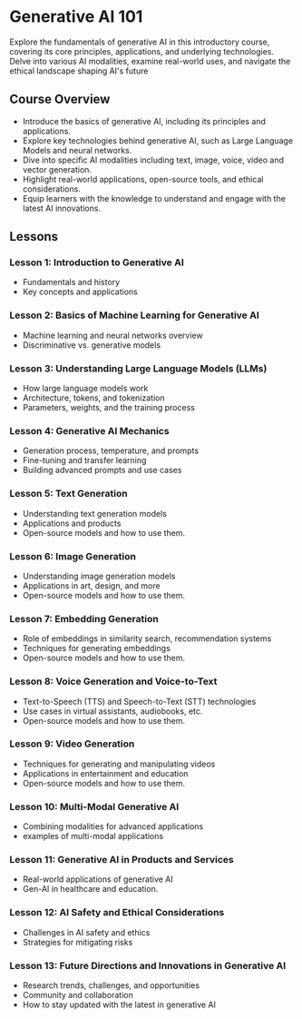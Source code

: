 # Generative AI 101

Explore the fundamentals of generative AI in this introductory course, covering its core principles, applications, and underlying technologies. Delve into various AI modalities, examine real-world uses, and navigate the ethical landscape shaping AI's future

## Course Overview

- Introduce the basics of generative AI, including its principles and applications.
- Explore key technologies behind generative AI, such as Large Language Models and neural networks.
- Dive into specific AI modalities including text, image, voice, video and vector generation.
- Highlight real-world applications, open-source tools, and ethical considerations.
- Equip learners with the knowledge to understand and engage with the latest AI innovations.

## Lessons

### Lesson 1: Introduction to Generative AI

- Fundamentals and history
- Key concepts and applications

### Lesson 2: Basics of Machine Learning for Generative AI

- Machine learning and neural networks overview
- Discriminative vs. generative models

### Lesson 3: Understanding Large Language Models (LLMs)

- How large language models work
- Architecture, tokens, and tokenization
- Parameters, weights, and the training process

### Lesson 4: Generative AI Mechanics

- Generation process, temperature, and prompts
- Fine-tuning and transfer learning
- Building advanced prompts and use cases

### Lesson 5: Text Generation

- Understanding text generation models
- Applications and products
- Open-source models and how to use them.

### Lesson 6: Image Generation

- Understanding image generation models
- Applications in art, design, and more
- Open-source models and how to use them.

### Lesson 7: Embedding Generation

- Role of embeddings in similarity search, recommendation systems
- Techniques for generating embeddings
- Open-source models and how to use them.

### Lesson 8: Voice Generation and Voice-to-Text

- Text-to-Speech (TTS) and Speech-to-Text (STT) technologies
- Use cases in virtual assistants, audiobooks, etc.
- Open-source models and how to use them.

### Lesson 9: Video Generation

- Techniques for generating and manipulating videos
- Applications in entertainment and education
- Open-source models and how to use them.

### Lesson 10: Multi-Modal Generative AI

- Combining modalities for advanced applications
- examples of multi-modal applications

### Lesson 11: Generative AI in Products and Services

- Real-world applications of generative AI
- Gen-AI in healthcare and education.

### Lesson 12: AI Safety and Ethical Considerations

- Challenges in AI safety and ethics
- Strategies for mitigating risks

### Lesson 13: Future Directions and Innovations in Generative AI

- Research trends, challenges, and opportunities
- Community and collaboration
- How to stay updated with the latest in generative AI
